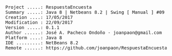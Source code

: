 <pre>
Project .....: RespuestaEncuesta
Summary .....: Java 8 | Netbeans 8.2 | Swing [ Manual ] #09
Creation ....: 17/05/2017
Modification : 22/09/2017
Version .....: 0.1.1
Author ......: José A. Pacheco Ondoño - joanpaon@gmail.com
Platform ....: Java 8
IDE .........: NetBeans 8.2
Remote ......: https://github.com/joanpaon/RespuestaEncuesta.git
</pre>

